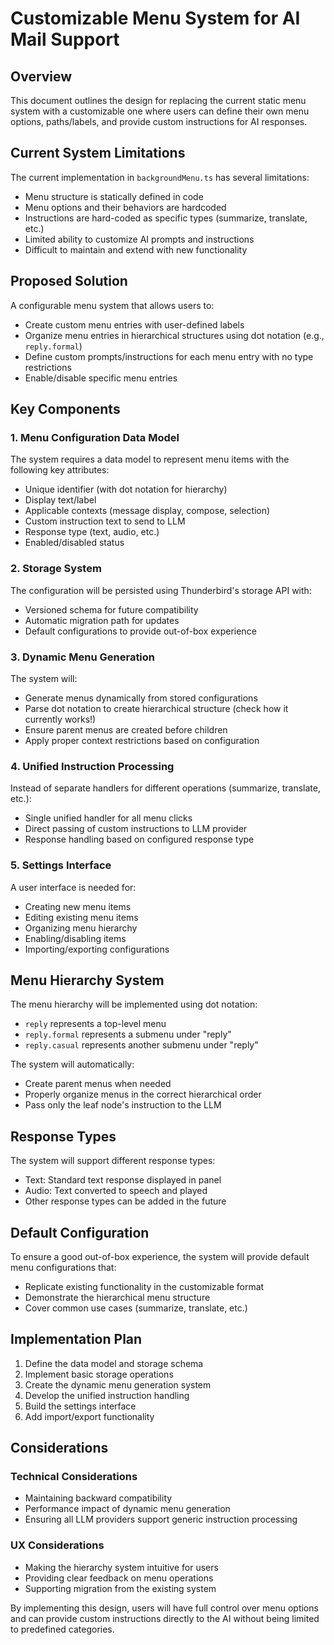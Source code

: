 # Customizable Menu System for AI Mail Support

## Overview

This document outlines the design for replacing the current static menu system with a customizable one where users can define their own menu options, paths/labels, and provide custom instructions for AI responses.

## Current System Limitations

The current implementation in `backgroundMenu.ts` has several limitations:
- Menu structure is statically defined in code
- Menu options and their behaviors are hardcoded
- Instructions are hard-coded as specific types (summarize, translate, etc.)
- Limited ability to customize AI prompts and instructions
- Difficult to maintain and extend with new functionality

## Proposed Solution

A configurable menu system that allows users to:
- Create custom menu entries with user-defined labels
- Organize menu entries in hierarchical structures using dot notation (e.g., `reply.formal`)
- Define custom prompts/instructions for each menu entry with no type restrictions
- Enable/disable specific menu entries

## Key Components

### 1. Menu Configuration Data Model

The system requires a data model to represent menu items with the following key attributes:
- Unique identifier (with dot notation for hierarchy)
- Display text/label
- Applicable contexts (message display, compose, selection)
- Custom instruction text to send to LLM
- Response type (text, audio, etc.)
- Enabled/disabled status

### 2. Storage System

The configuration will be persisted using Thunderbird's storage API with:
- Versioned schema for future compatibility
- Automatic migration path for updates
- Default configurations to provide out-of-box experience

### 3. Dynamic Menu Generation

The system will:
- Generate menus dynamically from stored configurations
- Parse dot notation to create hierarchical structure (check how it currently works!)
- Ensure parent menus are created before children
- Apply proper context restrictions based on configuration

### 4. Unified Instruction Processing

Instead of separate handlers for different operations (summarize, translate, etc.):
- Single unified handler for all menu clicks
- Direct passing of custom instructions to LLM provider
- Response handling based on configured response type

### 5. Settings Interface

A user interface is needed for:
- Creating new menu items
- Editing existing menu items
- Organizing menu hierarchy
- Enabling/disabling items
- Importing/exporting configurations

## Menu Hierarchy System

The menu hierarchy will be implemented using dot notation:
- `reply` represents a top-level menu
- `reply.formal` represents a submenu under "reply"
- `reply.casual` represents another submenu under "reply"

The system will automatically:
- Create parent menus when needed
- Properly organize menus in the correct hierarchical order
- Pass only the leaf node's instruction to the LLM

## Response Types

The system will support different response types:
- Text: Standard text response displayed in panel
- Audio: Text converted to speech and played
- Other response types can be added in the future

## Default Configuration

To ensure a good out-of-box experience, the system will provide default menu configurations that:
- Replicate existing functionality in the customizable format
- Demonstrate the hierarchical menu structure
- Cover common use cases (summarize, translate, etc.)

## Implementation Plan

1. Define the data model and storage schema
2. Implement basic storage operations
3. Create the dynamic menu generation system
4. Develop the unified instruction handling
5. Build the settings interface
6. Add import/export functionality

## Considerations

### Technical Considerations
- Maintaining backward compatibility
- Performance impact of dynamic menu generation
- Ensuring all LLM providers support generic instruction processing

### UX Considerations
- Making the hierarchy system intuitive for users
- Providing clear feedback on menu operations
- Supporting migration from the existing system

By implementing this design, users will have full control over menu options and can provide custom instructions directly to the AI without being limited to predefined categories.
